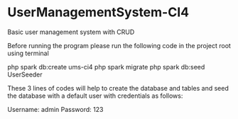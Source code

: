 # UserManagementSystem-CI4
Basic user management system with CRUD

Before running the program please run the following code in the project root using terminal

php spark db:create ums-ci4
php spark migrate
php spark db:seed UserSeeder

These 3 lines of codes will help to create the database and tables and seed the database with a default user with credentials as follows:

Username: admin
Password: 123
